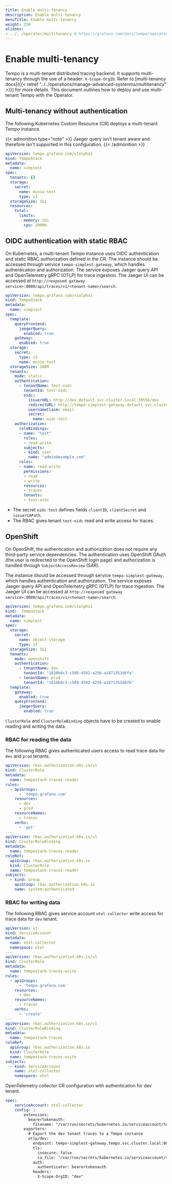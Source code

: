 ```yaml
---
title: Enable multi-tenancy
description: Enable multi-tenancy
menuTitle: Enable multi-tenancy
weight: 250
aliases:
- ../../operator/multitenancy # https://grafana.com/docs/tempo/operator/multitenancy/
---
```


# Enable multi-tenancy

Tempo is a multi-tenant distributed tracing backend. It supports multi-tenancy through the use of a header: `X-Scope-OrgID`.
Refer to [multi-tenancy docs]({{< relref "../../operations/manage-advanced-systenms/multitenancy" >}}) for more details.
This document outlines how to deploy and use multi-tenant Tempo with the Operator.

## Multi-tenancy without authentication

The following Kubernetes Custom Resource (CR) deploys a multi-tenant Tempo instance.

{{< admonition type="note" >}}
Jaeger query isn't tenant aware and therefore isn't supported in this configuration.
{{< /admonition >}}

```yaml
apiVersion: tempo.grafana.com/v1alpha1
kind: TempoStack
metadata:
  name: simplest
spec:
  tenants: {}
  storage:
    secret:
      name: minio-test
      type: s3
  storageSize: 1Gi
  resources:
    total:
      limits:
        memory: 2Gi
        cpu: 2000m
```

## OIDC authentication with static RBAC

On Kubernetes, a multi-tenant Tempo instance uses OIDC authentication and static RBAC authorization defined in the CR.
The instance should be accessed through service `tempo-simplest-gateway`, which handles authentication and authorization.
The service exposes Jaeger query API and OpenTelemetry gRPC (OTLP) for trace ingestion.
The Jaeger UI can be accessed at `http://<exposed gateway service>:8080/api/traces/v1/<tenant-name>/search`.

```yaml
apiVersion: tempo.grafana.com/v1alpha1
kind: TempoStack
metadata:
  name: simplest
spec:
  template:
    queryFrontend:
      jaegerQuery:
        enabled: true
    gateway:
      enabled: true
  storage:
    secret:
      type: s3
      name: minio-test
  storageSize: 200M
  tenants:
    mode: static
    authentication:
      - tenantName: test-oidc
        tenantId: test-oidc
        oidc:
          issuerURL: http://dex.default.svc.cluster.local:30556/dex
          redirectURL: http://tempo-simplest-gateway.default.svc.cluster.local:8080/oidc/test-oidc/callback
          usernameClaim: email
          secret:
            name: oidc-test
    authorization:
      roleBindings:
      - name: "test"
        roles:
        - read-write
        subjects:
        - kind: user
          name: "admin@example.com"
      roles:
      - name: read-write
        permissions:
        - read
        - write
        resources:
        - traces
        tenants:
        - test-oidc
```

* The secret `oidc-test` defines fields `clientID`, `clientSecret` and `issuerCAPath`.
* The RBAC gives tenant `test-oidc` read and write access for traces.

## OpenShift

On OpenShift, the authentication and authorization does not require any third-party service dependencies.
The authentication uses OpenShift OAuth (the user is redirected to the OpenShift login page) and authorization is handled through `SubjectAccessReview` (SAR).

The instance should be accessed through service `tempo-simplest-gateway`, which handles authentication and authorization.
The service exposes Jaeger query API and OpenTelemetry gRPC (OTLP) for trace ingestion.
The Jaeger UI can be accessed at `http://<exposed gateway service>:8080/api/traces/v1/<tenant-name>/search`.

```yaml
apiVersion: tempo.grafana.com/v1alpha1
kind:  TempoStack
metadata:
  name: simplest
spec:
  storage:
    secret:
      name: object-storage
      type: s3
  storageSize: 1Gi
  tenants:
    mode: openshift
    authentication:
      - tenantName: dev
        tenantId: "1610b0c3-c509-4592-a256-a1871353dbfa"
      - tenantName: prod
        tenantId: "1610b0c3-c509-4592-a256-a1871353dbfb"
  template:
    gateway:
      enabled: true
    queryFrontend:
      jaegerQuery:
        enabled: true
```

`ClusterRole` and `ClusterRoleBinding` objects have to be created to enable reading and writing the data.

### RBAC for reading the data

The following RBAC gives authenticated users access to read trace data for `dev` and `prod` tenants.

```yaml
apiVersion: rbac.authorization.k8s.io/v1
kind: ClusterRole
metadata:
  name: tempostack-traces-reader
rules:
  - apiGroups:
      - 'tempo.grafana.com'
    resources:
      - dev
      - prod
    resourceNames:
      - traces
    verbs:
      - 'get'
---
apiVersion: rbac.authorization.k8s.io/v1
kind: ClusterRoleBinding
metadata:
  name: tempostack-traces-reader
roleRef:
  apiGroup: rbac.authorization.k8s.io
  kind: ClusterRole
  name: tempostack-traces-reader
subjects:
  - kind: Group
    apiGroup: rbac.authorization.k8s.io
    name: system:authenticated
```

### RBAC for writing data

The following RBAC gives service account `otel-collector` write access for trace data for `dev` tenant.

```yaml
apiVersion: v1
kind: ServiceAccount
metadata:
  name: otel-collector
  namespace: otel
---
apiVersion: rbac.authorization.k8s.io/v1
kind: ClusterRole
metadata:
  name: tempostack-traces-write
rules:
  - apiGroups:
      - 'tempo.grafana.com'
    resources:
      - dev
    resourceNames:
      - traces
    verbs:
      - 'create'
---
apiVersion: rbac.authorization.k8s.io/v1
kind: ClusterRoleBinding
metadata:
  name: tempostack-traces
roleRef:
  apiGroup: rbac.authorization.k8s.io
  kind: ClusterRole
  name: tempostack-traces-write
subjects:
  - kind: ServiceAccount
    name: otel-collector
    namespace: otel
```

OpenTelemetry collector CR configuration with authentication for dev tenant.

```yaml
spec:
    serviceAccount: otel-collector
    config: |
        extensions:
          bearertokenauth:
            filename: "/var/run/secrets/kubernetes.io/serviceaccount/token"
        exporters:
          # Export the dev tenant traces to a Tempo instance
          otlp/dev:
            endpoint: tempo-simplest-gateway.tempo.svc.cluster.local:8090
            tls:
              insecure: false
              ca_file: "/var/run/secrets/kubernetes.io/serviceaccount/service-ca.crt"
            auth:
              authenticator: bearertokenauth
            headers:
              X-Scope-OrgID: "dev"
```
